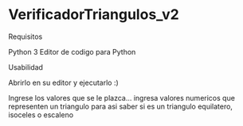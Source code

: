 # VerificadorTriangulos_v2


Requisitos

Python 3
Editor de codigo para Python


Usabilidad

Abrirlo en su editor y ejecutarlo :)

Ingrese los valores que se le plazca... ingresa valores numericos que representen un triangulo para asi saber si es un triangulo equilatero, isoceles o escaleno
